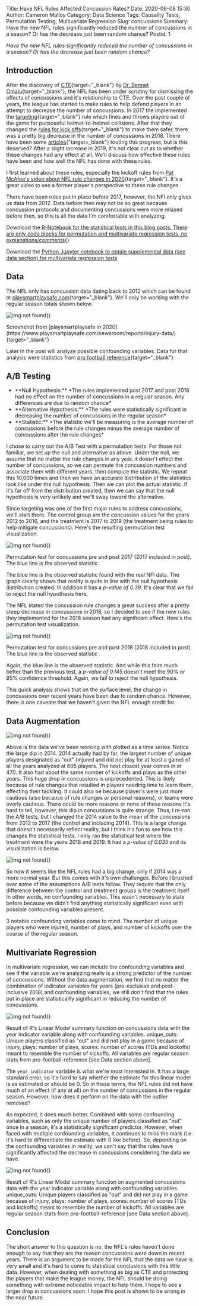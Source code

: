 Title: Have NFL Rules Affected Concussion Rates?
Date: 2020-06-08 15:30
Author: Cameron Malloy
Category: Data Science
Tags: Causality Tests, Permutation Testing, Multivariate Regression
Slug: concussions
Summary: Have the new NFL rules significantly reduced the number of concussions in a season? Or has the decrease just been random chance?
Postid: 1

*Have the new NFL rules significantly reduced the number of concussions in a season? Or has the decrease just been random chance?*

## Introduction

After the discovery of [CTE](https://en.wikipedia.org/wiki/Chronic_traumatic_encephalopathy){target="_blank"} by [Dr. Bennet Omalu](https://en.wikipedia.org/wiki/Bennet_Omalu){target="_blank"}, the NFL has been under scrutiny for dismissing the effects of concussions and it's relationship to CTE. Over the past couple of years, the league has started to make rules to help defend players in an attempt to decrease the number of concussions. In 2017 the implemented the [targeting](https://en.wikipedia.org/wiki/Helmet-to-helmet_collision#:~:text=In%20the%20NFL%2C%20helmet%2Dto,of%2015%20yards%20for%20violations.&text=In%202017%2C%20the%20NFL%20adopted,offenders%20out%20from%20the%20game.){target="_blank"} rule which fines and throws players out of the game for purposeful helmet-to-helmet collisions. After that they changed the [rules for kick offs](https://www.sbnation.com/2018/5/22/17369774/nfl-kickoff-rule-change-explained){target="_blank"} to make them safer, there was a pretty big decrease in the number of concussions in 2018. There have been some [articles](https://www.nfl.com/news/nfl-sees-significant-drop-in-concussions-during-2018-season-0ap3000001013041){"target=_blank"} touting this progress, but is this deserved? After a slight increase in 2019, it's not clear cut as to whether these changes had any effect at all. We'll discuss how effective these rules have been and how well the NFL has done with these rules.

I first learned about these rules, especially the kickoff rules from [Pat McAfee's video about NFL rule changes in 2020](https://www.youtube.com/watch?v=4W9WsYPEMHM){target="_blank"}. It's a great video to see a former player's perspective to these rule changes.

There have been rules put in place before 2017, however, the NFl only gives us data from 2012. Data before then may not be so great because concussion protocols and documenting concussions were more relaxed before then, so this is all the data I'm comfortable with analyzing.

Download the [R-Notebook for the statistical tests in this blog posts. There are only code blocks for permutation and multivariate regression tests, no explanations/comments]({static}/assets/concussions_assets/tests.Rmd){}

Download the <a href=./assets/concussions_assets/get_supplement_data.ipynb>Python Jupyter notebook to obtain supplemental data (see data section) for multivariate regression tests</a>

## Data

The NFL only has concussion data dating back to 2012 which can be found at [playsmartplaysafe.com](https://www.playsmartplaysafe.com/newsroom/reports/injury-data/){target="_blank"}. We'll only be working with the regular season totals shown below.

![img not found]({static}/assets/concussions_assets/concussions_table.png){}
<figcaption markdown="span">
Screenshot from [playsmartplaysafe in 2020](https://www.playsmartplaysafe.com/newsroom/reports/injury-data/){target="_blank"}
</figcaption>

Later in the post will analyze possible confounding variables. Data for that analysis were statistics from [pro football reference](https://www.pro-football-reference.com/){target="_blank"}

## A/B Testing

<ul markdown="1">
<li>
**Null Hypothesis:** *The rules implemented post 2017 and post 2018 had no effect on the number of concussions in a regular season. Any differences are due to random chance*
</li>
<li>
**Alternative Hypothesis:** *The rules were statistically significant in decreasing the number of concussions in the regular season*
</li>
<li>
**Statistic:** *The statistic we'll be measuring is the average number of concussions before the rule changes minus the average number of concussions after the rule changes*
</li>
</ul>

I chose to carry out the A/B Test with a permutation tests. For those not familiar, we set up the null and alternative as above. Under the null, we assume that no matter the rule changes in any year, it doesn't effect the number of concussions, so we can permute the concussion numbers and associate them with different years, then compute the statistic. We repeat this 10,000 times and then we have an accurate distribution of the statistics look like under the null hypothesis. Then we can plot the actual statistic. If it's far off from the distribution created, then we can say that the null hypothesis is very unlikely and we'll sway toward the alternative.

Since targeting was one of the first major rules to address concussions, we'll start there. The control group are the concussion values for the years 2012 to 2016, and the treatment is 2017 to 2019 (the treatment being rules to help mitigate concussions). Here's the resulting permutation test visualization.

![img not found]({static}/assets/concussions_assets/2017_ab_test.jpg){}
<figcaption>
Permutation test for concussions pre and post 2017 (2017 included in post). The blue line is the observed statistic
</figcaption>

The blue line is the observed statistic found with the real NFl data. The graph clearly shows that reality is quite in line with the null hypothesis distribution created. In addition it has a *p-value of 0.39*. It's clear that we fail to reject the null hypothesis here.

The NFL stated the concussion rule changes a great success after a pretty steep decrease in concussions in 2018, so I decided to see if the new rules they implemented for the 2018 season had any significant effect. Here's the permutation test visualization.

![img not found]({static}/assets/concussions_assets/2018_ab_test.jpg){}
<figcaption>
Permutation test for concussions pre and post 2018 (2018 included in post). The blue line is the observed statistic
</figcaption>

Again, the blue line is the observed statistic. And while this fairs much better than the previous test, a *p-value of 0.145* doesn't meet the 90% or 95% confidence threshold. Again, we fail to reject the null hypothesis.

This quick analysis shows that on the surface level, the change in concussions over recent years have been due to random chance. However, there is one caveate that we haven't given the NFL enough credit for.

## Data Augmentation

![img not found]({static}/assets/concussions_assets/time_series.jpg){}

Above is the data we've been working with plotted as a time series. Notice the large dip in 2014. 2014 actually had by far, the largest number of unique players designated as "out" (injured and did not play for at least a game) of all the years analyzed at 605 players. The next closest year comes in at 470. It also had about the same number of kickoffs and plays as the other years. This huge drop in concussions is unprecedented. This is likely because of rule changes that resulted in players needing time to learn them, effecting their tackling. It could also be because player's were just more cautious (also because of rule changes or personal reasons), or teams were overly cautious. There could be more reasons or none of these reasons it's hard to tell, however, this dip in concussions is quite strange. Thus, I re-ran the A/B tests, but I changed the 2014 value to the mean of the concussions from 2012 to 2017 (the control and including 2014). This is a large change that doesn't necessarily reflect reality, but I think it's fun to see how this changes the statistical tests. I only ran the statistical test where the treatment were the years 2018 and 2019. It had a *p-value of 0.035* and its visualization is below.

![img not found]({static}/assets/concussions_assets/2018_ab_test_augmented.jpg){}

So now it seems like the NFL rules had a big change, only if 2014 was a more normal year. But this comes with it's own challenges. Before I brushed over some of the assumptions A/B tests follow. They require that the only difference between the control and treatment groups is the treatment itself. In other words, no confounding variables. This wasn't necessary to state before because we didn't find anything statistically significant even with possible confounding variables present.

3 notable confounding variables come to mind. The number of unique players who were injured, number of plays, and number of kickoffs over the course of the regular season.

## Multivariate Regression

In multivariate regression, we can include the confounding variables and see if the variable we're analyzing really is a strong predictor of the number of concussions. Without the data augmentation, we find that no matter the combination of indicator variables for years (pre-exclusive and post-inclusive 2018) and confounding variables, we still don't find that the rules put in place are statisticallly significant in reducing the number of concussions.

![img not found]({static}/assets/concussions_assets/lm_res.png){}
<figcaption>
Result of R's Linear Model summary function on concussions data with the year indicator variable along with confounding variables. unique_outs: Unique players classified as "out" and did not play in a game because of injury, plays: number of plays, scores: number of scores (TDs and kickoffs) meant to resemble the number of kickoffs. All variables are regular season stats from pro-football-reference [see Data section above].
</figcaption>

The `year_indicator` variable is what we're most interested in. It has a large standard error, so it's hard to say whether the estimate for this linear model is as estimated or should be 0. So in these terms, the NFL rules did not have much of an effect (if any at all) on the number of concussions in the regular season. However, how does it perform on the data with the outlier removed?

As expected, it does much better. Combined with some confounding variables, such as only the unique number of players classified as "out" once in a season, it's a statistically significant predictor. However, when faced with mutliple confounding variables, it continues to miss the mark (i.e. it's hard to differentiate the estimate with 0 like before). So, depending on the confounding variables in reality, we can't say that the rules have significantly affected the decrease in concussions considering the data we have.

![img not found]({static}/assets/concussions_assets/lm_res_aug.png){}
<figcaption>
Result of R's Linear Model summary function on augmented concussions data with the year indicator variable along with confounding variables. unique_outs: Unique players classified as "out" and did not play in a game because of injury, plays: number of plays, scores: number of scores (TDs and kickoffs) meant to resemble the number of kickoffs. All variables are regular season stats from pro-football-reference [see Data section above].
</figcaption>

## Conclusion

The short answer to this question is no, the NFL's rules haven't done enough to say that they are the reason concussions were down in recent years. There is an argument to be made for the NFL that the data we have is very small and it's hard to come to statistical conclusions with this little data. However, when dealing with something as big as CTE and protecting the players that make the league money, the NFL should be doing something with extreme noticeable impact to help them. I hope to see a larger drop in concussions soon. I hope this post is shown to be wrong in the near future.
